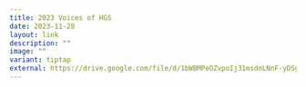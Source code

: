 ```yaml
---
title: 2023 Voices of HGS
date: 2023-11-28
layout: link
description: ""
image: ""
variant: tiptap
external: https://drive.google.com/file/d/1bWBMPeOZvpoIj31msdnLNnF-yDSgo6DB/view?usp=drive_link
---
```


